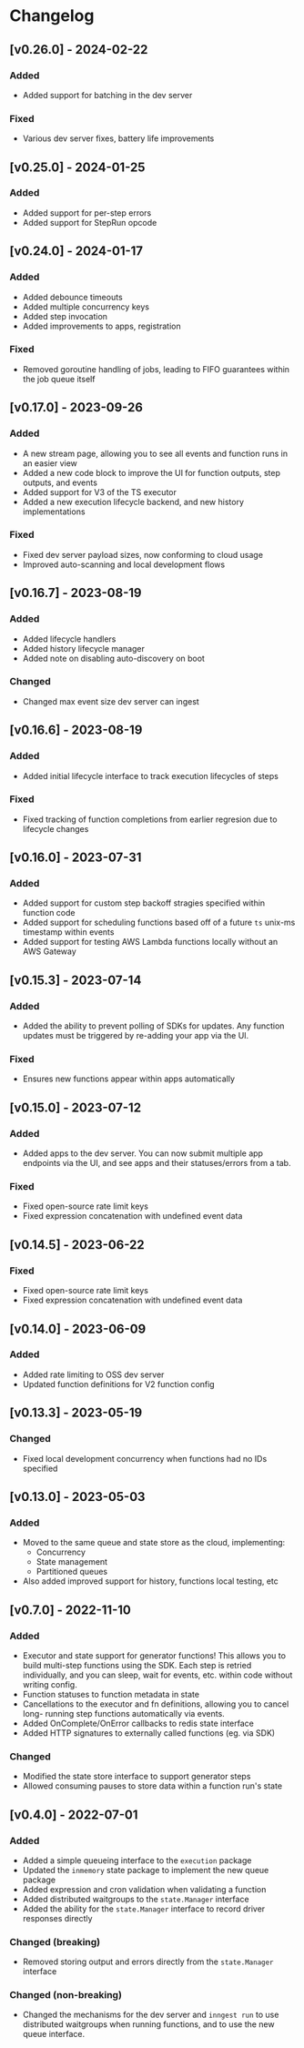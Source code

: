 # Changelog

## [v0.26.0] - 2024-02-22

### Added
- Added support for batching in the dev server

### Fixed
- Various dev server fixes, battery life improvements


## [v0.25.0] - 2024-01-25

### Added
- Added support for per-step errors
- Added support for StepRun opcode

## [v0.24.0] - 2024-01-17

### Added
- Added debounce timeouts
- Added multiple concurrency keys
- Added step invocation
- Added improvements to apps, registration

### Fixed
- Removed goroutine handling of jobs, leading to FIFO guarantees within the job queue itself

## [v0.17.0] - 2023-09-26

### Added
- A new stream page, allowing you to see all events and function runs in an easier view
- Added a new code block to improve the UI for function outputs, step outputs, and events
- Added support for V3 of the TS executor
- Added a new execution lifecycle backend, and new history implementations

### Fixed
- Fixed dev server payload sizes, now conforming to cloud usage
- Improved auto-scanning and local development flows

## [v0.16.7] - 2023-08-19

### Added
- Added lifecycle handlers
- Added history lifecycle manager
- Added note on disabling auto-discovery on boot

### Changed
- Changed max event size dev server can ingest

## [v0.16.6] - 2023-08-19

### Added
- Added initial lifecycle interface to track execution lifecycles of steps

### Fixed
- Fixed tracking of function completions from earlier regresion due to lifecycle changes

## [v0.16.0] - 2023-07-31

### Added
- Added support for custom step backoff stragies specified within function code
- Added support for scheduling functions based off of a future `ts` unix-ms timestamp within events
- Added support for testing AWS Lambda functions locally without an AWS Gateway

## [v0.15.3] - 2023-07-14

### Added
- Added the ability to prevent polling of SDKs for updates.  Any function updates must
  be triggered by re-adding your app via the UI.

### Fixed
- Ensures new functions appear within apps automatically

## [v0.15.0] - 2023-07-12

### Added
- Added apps to the dev server.  You can now submit multiple app endpoints via the UI,
  and see apps and their statuses/errors from a tab.

### Fixed
- Fixed open-source rate limit keys
- Fixed expression concatenation with undefined event data 


## [v0.14.5] - 2023-06-22

### Fixed
- Fixed open-source rate limit keys
- Fixed expression concatenation with undefined event data 

## [v0.14.0] - 2023-06-09

### Added
- Added rate limiting to OSS dev server
- Updated function definitions for V2 function config

## [v0.13.3] - 2023-05-19

### Changed
- Fixed local development concurrency when functions had no IDs specified

## [v0.13.0] - 2023-05-03

### Added
- Moved to the same queue and state store as the cloud, implementing:
  - Concurrency
  - State management
  - Partitioned queues
- Also added improved support for history, functions local testing, etc

## [v0.7.0] - 2022-11-10

### Added

- Executor and state support for generator functions!  This allows you to build
  multi-step functions using the SDK.  Each step is retried individually, and you
  can sleep, wait for events, etc. within code without writing config.
- Function statuses to function metadata in state
- Cancellations to the executor and fn definitions, allowing you to cancel long-
  running step functions automatically via events.
- Added OnComplete/OnError callbacks to redis state interface
- Added HTTP signatures to externally called functions (eg. via SDK)

### Changed

- Modified the state store interface to support generator steps
- Allowed consuming pauses to store data within a function run's state

## [v0.4.0] - 2022-07-01

### Added

- Added a simple queueing interface to the `execution` package
- Updated the `inmemory` state package to implement the new queue package
- Added expression and cron validation when validating a function
- Added distributed waitgroups to the `state.Manager` interface
- Added the ability for the  `state.Manager` interface to record driver
  responses directly

### Changed (breaking)

- Removed storing output and errors directly from the `state.Manager` interface

### Changed (non-breaking)

- Changed the mechanisms for the dev server and `inngest run` to use distributed
  waitgroups when running functions, and to use the new queue interface.

